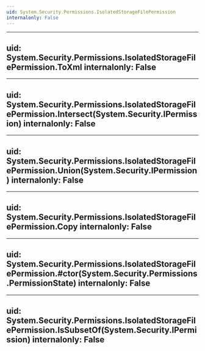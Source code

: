 ```yaml
---
uid: System.Security.Permissions.IsolatedStorageFilePermission
internalonly: False
---
```


---
uid: System.Security.Permissions.IsolatedStorageFilePermission.ToXml
internalonly: False
---

---
uid: System.Security.Permissions.IsolatedStorageFilePermission.Intersect(System.Security.IPermission)
internalonly: False
---

---
uid: System.Security.Permissions.IsolatedStorageFilePermission.Union(System.Security.IPermission)
internalonly: False
---

---
uid: System.Security.Permissions.IsolatedStorageFilePermission.Copy
internalonly: False
---

---
uid: System.Security.Permissions.IsolatedStorageFilePermission.#ctor(System.Security.Permissions.PermissionState)
internalonly: False
---

---
uid: System.Security.Permissions.IsolatedStorageFilePermission.IsSubsetOf(System.Security.IPermission)
internalonly: False
---
